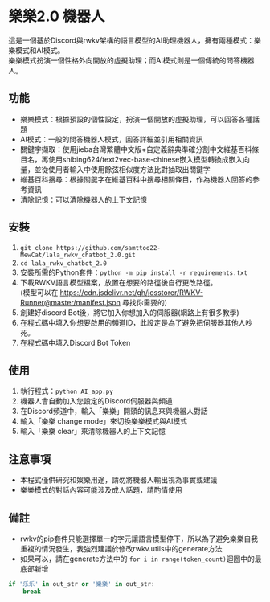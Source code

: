 # 樂樂2.0 機器人

這是一個基於Discord與rwkv架構的語言模型的AI助理機器人，擁有兩種模式：樂樂模式和AI模式。</br>
樂樂模式扮演一個性格外向開放的虛擬助理；而AI模式則是一個傳統的問答機器人。

## 功能
- 樂樂模式：根據預設的個性設定，扮演一個開放的虛擬助理，可以回答各種話題
- AI模式：一般的問答機器人模式，回答詳細並引用相關資訊
- 關鍵字擷取：使用jieba台灣繁體中文版+自定義辭典準確分割中文維基百科條目名，再使用shibing624/text2vec-base-chinese嵌入模型轉換成嵌入向量，並從使用者輸入中使用餘弦相似度方法比對抽取出關鍵字
- 維基百科搜尋：根據關鍵字在維基百科中搜尋相關條目，作為機器人回答的參考資訊
- 清除記憶：可以清除機器人的上下文記憶

## 安裝

1. `git clone https://github.com/samttoo22-MewCat/lala_rwkv_chatbot_2.0.git`
2. `cd lala_rwkv_chatbot_2.0`
3. 安裝所需的Python套件：`python -m pip install -r requirements.txt`
4. 下載RWKV語言模型檔案，放置在想要的路徑後自行更改路徑。</br>
   (模型可以在 https://cdn.jsdelivr.net/gh/josstorer/RWKV-Runner@master/manifest.json 尋找你需要的)
5. 創建好discord Bot後，將它加入你想加入的伺服器(網路上有很多教學)
6. 在程式碼中填入你想要啟用的頻道ID，此設定是為了避免把伺服器其他人吵死。
7. 在程式碼中填入Discord Bot Token

## 使用

1. 執行程式：`python AI_app.py`
2. 機器人會自動加入您設定的Discord伺服器與頻道
3. 在Discord頻道中，輸入「樂樂」開頭的訊息來與機器人對話
4. 輸入「樂樂 change mode」來切換樂樂模式與AI模式
5. 輸入「樂樂 clear」來清除機器人的上下文記憶

## 注意事項
- 本程式僅供研究和娛樂用途，請勿將機器人輸出視為事實或建議
- 樂樂模式的對話內容可能涉及成人話題，請酌情使用

## 備註
- rwkv的pip套件只能選擇單一的字元讓語言模型停下，所以為了避免樂樂自我重複的情況發生，我強烈建議於修改rwkv.utils中的generate方法
- 如果可以，請在generate方法中的 `for i in range(token_count)`迴圈中的最底部新增<br>
```python
if '乐乐' in out_str or '樂樂' in out_str:
    break
```
